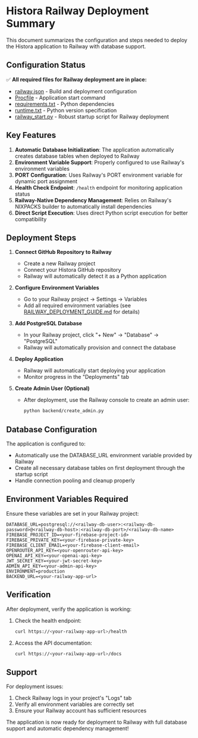 # Histora Railway Deployment Summary

This document summarizes the configuration and steps needed to deploy the Histora application to Railway with database support.

## Configuration Status

✅ **All required files for Railway deployment are in place:**
- [railway.json](file:///Users/hientranpc/Desktop/Claude/histora/railway.json) - Build and deployment configuration
- [Procfile](file:///Users/hientranpc/Desktop/Claude/histora/Procfile) - Application start command
- [requirements.txt](file:///Users/hientranpc/Desktop/Claude/histora/requirements.txt) - Python dependencies
- [runtime.txt](file:///Users/hientranpc/Desktop/Claude/histora/runtime.txt) - Python version specification
- [railway_start.py](file:///Users/hientranpc/Desktop/Claude/histora/railway_start.py) - Robust startup script for Railway deployment

## Key Features

1. **Automatic Database Initialization**: The application automatically creates database tables when deployed to Railway
2. **Environment Variable Support**: Properly configured to use Railway's environment variables
3. **PORT Configuration**: Uses Railway's PORT environment variable for dynamic port assignment
4. **Health Check Endpoint**: `/health` endpoint for monitoring application status
5. **Railway-Native Dependency Management**: Relies on Railway's NIXPACKS builder to automatically install dependencies
6. **Direct Script Execution**: Uses direct Python script execution for better compatibility

## Deployment Steps

1. **Connect GitHub Repository to Railway**
   - Create a new Railway project
   - Connect your Histora GitHub repository
   - Railway will automatically detect it as a Python application

2. **Configure Environment Variables**
   - Go to your Railway project → Settings → Variables
   - Add all required environment variables (see [RAILWAY_DEPLOYMENT_GUIDE.md](file:///Users/hientranpc/Desktop/Claude/histora/RAILWAY_DEPLOYMENT_GUIDE.md) for details)

3. **Add PostgreSQL Database**
   - In your Railway project, click "+ New" → "Database" → "PostgreSQL"
   - Railway will automatically provision and connect the database

4. **Deploy Application**
   - Railway will automatically start deploying your application
   - Monitor progress in the "Deployments" tab

5. **Create Admin User (Optional)**
   - After deployment, use the Railway console to create an admin user:
     ```bash
     python backend/create_admin.py
     ```

## Database Configuration

The application is configured to:
- Automatically use the DATABASE_URL environment variable provided by Railway
- Create all necessary database tables on first deployment through the startup script
- Handle connection pooling and cleanup properly

## Environment Variables Required

Ensure these variables are set in your Railway project:

```
DATABASE_URL=postgresql://<railway-db-user>:<railway-db-password>@<railway-db-host>:<railway-db-port>/<railway-db-name>
FIREBASE_PROJECT_ID=<your-firebase-project-id>
FIREBASE_PRIVATE_KEY=<your-firebase-private-key>
FIREBASE_CLIENT_EMAIL=<your-firebase-client-email>
OPENROUTER_API_KEY=<your-openrouter-api-key>
OPENAI_API_KEY=<your-openai-api-key>
JWT_SECRET_KEY=<your-jwt-secret-key>
ADMIN_API_KEY=<your-admin-api-key>
ENVIRONMENT=production
BACKEND_URL=<your-railway-app-url>
```

## Verification

After deployment, verify the application is working:

1. Check the health endpoint:
   ```bash
   curl https://<your-railway-app-url>/health
   ```

2. Access the API documentation:
   ```bash
   curl https://<your-railway-app-url>/docs
   ```

## Support

For deployment issues:
1. Check Railway logs in your project's "Logs" tab
2. Verify all environment variables are correctly set
3. Ensure your Railway account has sufficient resources

The application is now ready for deployment to Railway with full database support and automatic dependency management!